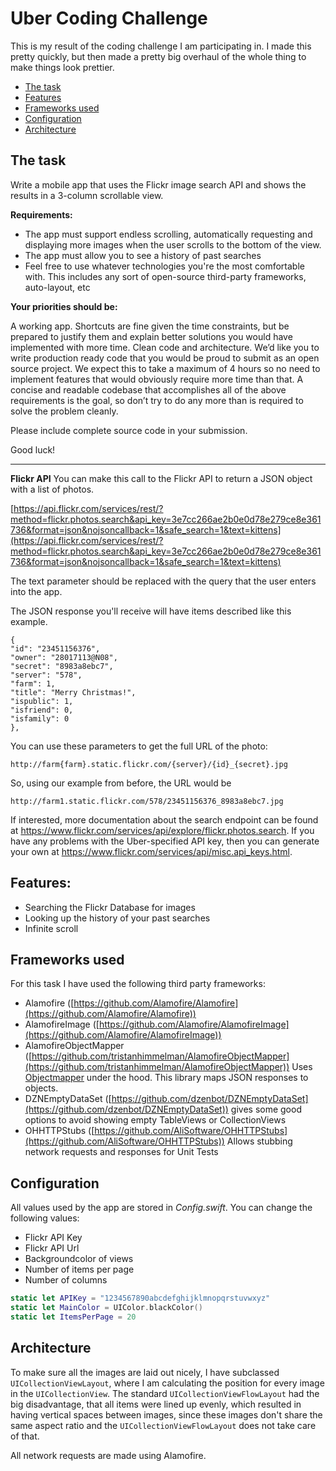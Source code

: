 Uber Coding Challenge
============

This is my result of the coding challenge I am participating in. I made this pretty quickly, but then made a pretty big overhaul of the whole thing to make things look prettier.

- [The task](#the-task)
- [Features](#features)
- [Frameworks used](#frameworks-used)
- [Configuration](#configuration)
- [Architecture](#architecture)

The task
--------

Write a mobile app that uses the Flickr image search API and shows the results in a 3-column scrollable view.

**Requirements:**

- The app must support endless scrolling, automatically requesting and displaying more images when the user scrolls to the bottom of the view.
- The app must allow you to see a history of past searches
- Feel free to use whatever technologies you're the most comfortable with. This includes any sort of open-source third-party frameworks, auto-layout, etc

**Your priorities should be:**

A working app. Shortcuts are fine given the time constraints, but be prepared to justify them and explain better solutions you would have implemented with more time.
Clean code and architecture. We’d like you to write production ready code that you would be proud to submit as an open source project.
We expect this to take a maximum of 4 hours so no need to implement features that would obviously require more time than that. A concise and readable codebase that accomplishes all of the above requirements is the goal, so don’t try to do any more than is required to solve the problem cleanly.

Please include complete source code in your submission.

Good luck!


----------


**Flickr API**
You can make this call to the Flickr API to return a JSON object with a list of photos.

[https://api.flickr.com/services/rest/?method=flickr.photos.search&api_key=3e7cc266ae2b0e0d78e279ce8e361736&format=json&nojsoncallback=1&safe_search=1&text=kittens](https://api.flickr.com/services/rest/?method=flickr.photos.search&api_key=3e7cc266ae2b0e0d78e279ce8e361736&format=json&nojsoncallback=1&safe_search=1&text=kittens)

The text parameter should be replaced with the query that the user enters into the app.

The JSON response you'll receive will have items described like this example.

```
{
"id": "23451156376",
"owner": "28017113@N08",
"secret": "8983a8ebc7",
"server": "578",
"farm": 1,
"title": "Merry Christmas!",
"ispublic": 1,
"isfriend": 0,
"isfamily": 0
},
```

You can use these parameters to get the full URL of the photo:

```
http://farm{farm}.static.flickr.com/{server}/{id}_{secret}.jpg
```

So, using our example from before, the URL would be

```
http://farm1.static.flickr.com/578/23451156376_8983a8ebc7.jpg
```

If interested, more documentation about the search endpoint can be found at https://www.flickr.com/services/api/explore/flickr.photos.search. If you have any problems with the Uber-specified API key, then you can generate your own at https://www.flickr.com/services/api/misc.api_keys.html.

Features:
---------

- Searching the Flickr Database for images
- Looking up the history of your past searches
- Infinite scroll

Frameworks used
--------------------

For this task I have used the following third party frameworks:

- Alamofire ([https://github.com/Alamofire/Alamofire](https://github.com/Alamofire/Alamofire))
- AlamofireImage ([https://github.com/Alamofire/AlamofireImage](https://github.com/Alamofire/AlamofireImage)) 
- AlamofireObjectMapper ([https://github.com/tristanhimmelman/AlamofireObjectMapper](https://github.com/tristanhimmelman/AlamofireObjectMapper))
Uses [Objectmapper](https://github.com/Hearst-DD/ObjectMapper) under the hood. This library maps JSON responses to objects.
- DZNEmptyDataSet ([https://github.com/dzenbot/DZNEmptyDataSet](https://github.com/dzenbot/DZNEmptyDataSet))
gives some good options to avoid showing empty TableViews or CollectionViews
- OHHTTPStubs ([https://github.com/AliSoftware/OHHTTPStubs](https://github.com/AliSoftware/OHHTTPStubs))
Allows stubbing network requests and responses for Unit Tests


Configuration
-------------

All values used by the app are stored in *Config.swift*.
You can change the following values:

- Flickr API Key
- Flickr API Url
- Backgroundcolor of views
- Number of items per page
- Number of columns

```swift
static let APIKey = "1234567890abcdefghijklmnopqrstuvwxyz"
static let MainColor = UIColor.blackColor()
static let ItemsPerPage = 20
```

Architecture
--------
To make sure all the images are laid out nicely, I have subclassed `UICollectionViewLayout`, where I am calculating the position for every image in the `UICollectionView`. The standard `UICollectionViewFlowLayout` had the big disadvantage, that all items were lined up evenly, which resulted in having vertical spaces between images, since these images don't share the same aspect ratio and the `UICollectionViewFlowLayout` does not take care of that. 

All network requests are made using Alamofire.
